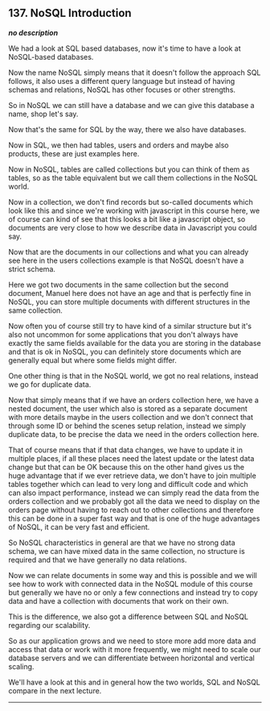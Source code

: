 ## 137. NoSQL Introduction

<strong><em>no description</em></strong>

We had a look at SQL based databases, now it's time to have a look at
NoSQL-based databases. 

Now the name NoSQL simply means that it doesn't follow the approach SQL follows,
it also uses a different query language but instead of having schemas and
relations, NoSQL has other focuses or other strengths. 

So in NoSQL we can still have a database and we can give this database a name,
shop let's say. 

Now that's the same for SQL by the way, there we also have databases. 

Now in SQL, we then had tables, users and orders and maybe also products, these
are just examples here. 

Now in NoSQL, tables are called collections but you can think of them as tables,
so as the table equivalent but we call them collections in the NoSQL world. 

Now in a collection, we don't find records but so-called documents which look
like this and since we're working with javascript in this course here, we of
course can kind of see that this looks a bit like a javascript object, so
documents are very close to how we describe data in Javascript you could say. 

Now that are the documents in our collections and what you can already see here
in the users collections example is that NoSQL doesn't have a strict schema. 

Here we got two documents in the same collection but the second document, Manuel
here does not have an age and that is perfectly fine in NoSQL, you can store
multiple documents with different structures in the same collection. 

Now often you of course still try to have kind of a similar structure but it's
also not uncommon for some applications that you don't always have exactly the
same fields available for the data you are storing in the database and that is
ok in NoSQL, you can definitely store documents which are generally equal but
where some fields might differ. 

One other thing is that in the NoSQL world, we got no real relations, instead we
go for duplicate data. 

Now that simply means that if we have an orders collection here, we have a
nested document, the user which also is stored as a separate document with more
details maybe in the users collection and we don't connect that through some ID
or behind the scenes setup relation, instead we simply duplicate data, to be
precise the data we need in the orders collection here. 

That of course means that if that data changes, we have to update it in multiple
places, if all these places need the latest update or the latest data change but
that can be OK because this on the other hand gives us the huge advantage that
if we ever retrieve data, we don't have to join multiple tables together which
can lead to very long and difficult code and which can also impact performance,
instead we can simply read the data from the orders collection and we probably
got all the data we need to display on the orders page without having to reach
out to other collections and therefore this can be done in a super fast way and
that is one of the huge advantages of NoSQL, it can be very fast and efficient. 

So NoSQL characteristics in general are that we have no strong data schema, we
can have mixed data in the same collection, no structure is required and that we
have generally no data relations. 

Now we can relate documents in some way and this is possible and we will see how
to work with connected data in the NoSQL module of this course but generally we
have no or only a few connections and instead try to copy data and have a
collection with documents that work on their own. 

This is the difference, we also got a difference between SQL and NoSQL regarding
our scalability. 

So as our application grows and we need to store more add more data and access
that data or work with it more frequently, we might need to scale our database
servers and we can differentiate between horizontal and vertical scaling. 

We'll have a look at this and in general how the two worlds, SQL and NoSQL
compare in the next lecture. 

---